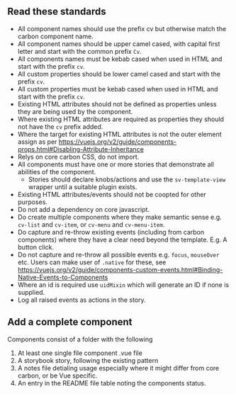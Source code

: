 ## Read these standards

- All component names should use the prefix cv but otherwise match the carbon component name.
- All component names should be upper camel cased, with capital first letter and start with the common prefix `Cv`.
- All components names must be kebab cased when used in HTML and start with the prefix `cv`.
- All custom properties should be lower camel cased and start with the prefix `cv`.
- All custom properties must be kebab cased when used in HTML and start with the prefix `cv`.
- Existing HTML attributes should not be defined as properties unless they are being used by the component.
- Where existing HTML attributes are required as properties they should not have the `cv` prefix added.
- Where the target for existing HTML attributes is not the outer element assign as per https://vuejs.org/v2/guide/components-props.html#Disabling-Attribute-Inheritance
- Relys on core carbon CSS, do not import.
- All components must have one or more stories that demonstrate all abilities of the component.
  - Stories should declare knobs/actions and use the `sv-template-view` wrapper until a suitable plugin exists.
- Existing HTML attributes/events should not be coopted for other purposes.
- Do not add a dependency on core javascript.
- Do create multiple components where they make semantic sense e.g. `cv-list` and `cv-item`, or `cv-menu` and `cv-menu-item`.
- Do capture and re-throw existing events (including from carbon components) where they have a clear need beyond the template. E.g. A button click.
- Do not capture and re-throw all possible events e.g. `focus`, `mouseOver` etc. Users can make user of `.native` for these, see https://vuejs.org/v2/guide/components-custom-events.html#Binding-Native-Events-to-Components
- Where an id is required use `uidMixin` which will generate an ID if none is supplied.
- Log all raised events as actions in the story.

## Add a complete component

Components consist of a folder with the following

1. At least one single file component .vue file
2. A storybook story, following the existing pattern
3. A notes file detialing usage especially where it might differ from core carbon, or be Vue specific.
4. An entry in the README file table noting the components status.
